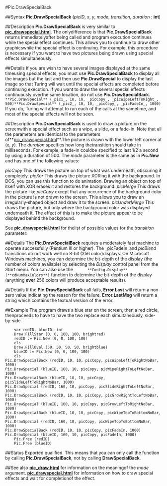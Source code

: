 
#Pic.DrawSpecialBack

##Syntax
**Pic.DrawSpecialBack** (_picID_, _x_, _y_, _mode_, _transition_, _duration_  : **int**)



##Description
**Pic.DrawSpecialBack** is very similar to **[pic_drawspecial.html](Pic.DrawSpecial)**.  The onlydifference is that **Pic.DrawSpecialBack** returns immediatelyafter being called and program execution continues while the specialeffect continues.  This allows you to continue to draw other graphicswhile the special effect is continuing.
For example, this procedure is necessary if you want to have two pictures being drawn using special effects simultaneously.



##Details
If you are wish to have several images displayed at the same timeusing special effects, you must use **Pic.DrawSpecialBack** to display all the images but the last and then use **Pic.DrawSpecial** to display the last image so that Turing will wait until the special effects are completed before continuing execution.
If you want to draw the several special effects continuously overthe same location, do not use **Pic.DrawSpecialBack**.
`**Pic.DrawSpecial** (_pic1_, 10, 10, _picCopy_, _picWipeLeftToRight_, 500)**Pic.DrawSpecial** (_pic2_, 10, 10, _picCopy_, _picFadeIn_, 1000)`
If you do, Turing will attempt to run each of the calls at the sametime, and most of the special effects will not be seen.



##Description
**Pic.DrawSpecialBack** is used to draw a picture on the screenwith a special effect such as a wipe, a slide, or a fade-in. Note that all the parameters are identical to the parameters of**[pic_drawspecial.html](Pic.DrawSpecial)**.The picture is drawn with the lower left corner at (_x_, _y_). The _duration_ specifies how long thetransition should take in milliseconds.  For example, a fade-in couldbe specified to last 1/2 a second by using a duration of 500.
The _mode_ parameter is the same as in **Pic.New** and has one of the following values:

_picCopy_ This draws the picture on top of what was underneath, obscuring it completely.
_picXor_ This draws the picture XORing it with the background. In DOS, you can use this function to do animation. Drawing an object on top of itself with XOR erases it and restores the background.
_picMerge_ This draws the picture like _picCopy_ except that any occurrence of the background color in the picture is not drawn to the screen. This allows you to draw an irregularly-shaped object and draw it to the screen.
_picUnderMerge_ This draws the picture, but only where the background color was displayed underneath it. The effect of this is to make the picture appear to be displayed behind the background.

See **[pic_drawspecial.html](Pic.DrawSpecial)** for thelist of possible values for the _transition_ parameter.



##Details
The **Pic.DrawSpecialBack** requires a moderately fast machine to operate successfully (Pentium III or higher). The _picFadeIn_and _picBlend_ transitions do not work well on 8-bit (256 color)displays.  On Microsoft Windows machines, you can determine the bit-depth of the display (the number of colors available) by selecting the _Display_ control panel from the _Start_ menu.  You can also use the
`      **Config.Display** (**cdNumMaxColors**)`
function to determine the bit-depth of the display (anything **over** 256 colors will produce acceptable results).



##Details
If the **Pic.DrawSpecialBack** call fails, **Error.Last** will return a non-zero value indicating the reason for the failure. **Error.LastMsg** will return a string which contains the textual version of the error.



##Example
The program draws a blue star on the screen, then a red circle, thenproceeds to have to have the two replace each simultaneously, side-by-side.



        var redID, blueID: int
        Draw.FillStar (0, 0, 100, 100, brightred)
        redID := Pic.New (0, 0, 100, 100)
        cls
        Draw.FillOval (50, 50, 50, 50, brightblue)
        blueID := Pic.New (0, 0, 100, 100)
        cls
	Pic.DrawSpecialBack (redID, 10, 10, picCopy, picWipeLeftToRightNoBar, 1000)
	Pic.DrawSpecial (blueID, 160, 10, picCopy, picWipeRightToLeftNoBar, 1000)
	Pic.DrawSpecialBack (blueID, 10, 10, picCopy, picSlideLeftToRightNoBar, 1000)
	Pic.DrawSpecial (redID, 160, 10, picCopy, picSlideRightToLeftNoBar, 1000)
	Pic.DrawSpecialBack (redID, 10, 10, picCopy, picGrowRightToLeftNoBar, 1000)
	Pic.DrawSpecial (blueID, 160, 10, picCopy, picGrowLeftToRightNoBar, 1000)
	Pic.DrawSpecialBack (blueID, 10, 10, picCopy, picWipeTopToBottomNoBar, 1000)
	Pic.DrawSpecial (redID, 160, 10, picCopy, picWipeTopToBottomNoBar, 1000)
	Pic.DrawSpecialBack (redID, 10, 10, picCopy, picFadeIn, 1000)
	Pic.DrawSpecial (blueID, 160, 10, picCopy, picFadeIn, 1000)
        Pic.Free (redID)
        Pic.Free (blueID)
##Status
Exported qualified.
This means that you can only call the function by calling **Pic.DrawSpecialBack**, not by calling **DrawSpecialBack**.



##See also
**[pic_draw.html](Pic.Draw)** for information on the meaningof the _mode_ argument.
**[pic_drawspecial.html](Pic.DrawSpecial)** for information on how to draw special effects and wait for completionof the effect.


